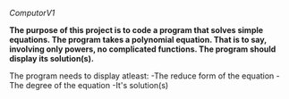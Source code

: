 *ComputorV1*

**The purpose of this project is to code a program that solves simple equations. The program takes a polynomial equation. That is to say, involving only powers, no complicated functions. The program should display its solution(s).**

The program needs to display atleast:
 -The reduce form of the equation
 -The degree of the equation
 -It's solution(s)
